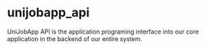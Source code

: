 # unijobapp_api
UniJobApp API is the application programing interface into our core application in the backend of our entire system.
